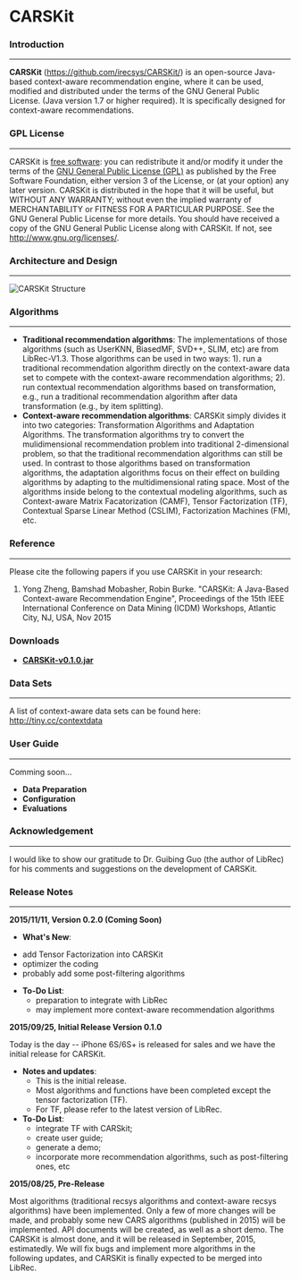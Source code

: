 # CARSKit

### Introduction
-------------------

**CARSKit** (https://github.com/irecsys/CARSKit/) is an open-source Java-based context-aware recommendation engine, where it can be used, modified and distributed under the terms of the GNU General Public License. (Java version 1.7 or higher required). It is specifically designed for context-aware recommendations. 


### GPL License
-------------------

CARSKit is [free software](http://www.gnu.org/philosophy/free-sw.html): you can redistribute it and/or modify it under the terms of the [GNU General Public License (GPL)](http://www.gnu.org/licenses/gpl.html) as published by the Free Software Foundation, either version 3 of the License, or (at your option) any later version. CARSKit is distributed in the hope that it will be useful, but WITHOUT ANY WARRANTY; without even the implied warranty of MERCHANTABILITY or FITNESS FOR A PARTICULAR PURPOSE. See the GNU General Public License for more details. You should have received a copy of the GNU General Public License along with CARSKit. If not, see http://www.gnu.org/licenses/.

### Architecture and Design
----------------------------

![CARSKit Structure](http://students.depaul.edu/~yzheng8/images/CARSKit_Design.png)

### Algorithms
---------------

* **Traditional recommendation algorithms**: The implementations of those algorithms (such as UserKNN, BiasedMF, SVD++, SLIM, etc) are from LibRec-V1.3. Those algorithms can be used in two ways: 1). run a traditional recommendation algorithm directly on the context-aware data set to compete with the context-aware recommendation algorithms; 2). run contextual recommendation algorithms based on transformation, e.g., run a traditional recommendation algorithm after data transformation (e.g., by item splitting).
* **Context-aware recommendation algorithms**: CARSKit simply divides it into two categories: Transformation Algorithms and Adaptation Algorithms. The transformation algorithms try to convert the mulidimensional recommendation problem into traditional 2-dimensional problem, so that the traditional recommendation algorithms can still be used. In contrast to those algorithms based on transformation algorithms, the adaptation algorithms focus on their effect on building algorithms by adapting to the multidimensional rating space. Most of the algorithms inside belong to the contextual modeling algorithms, such as Context-aware Matrix Facatorization (CAMF), Tensor Factorization (TF), Contextual Sparse Linear Method (CSLIM), Factorization Machines (FM), etc.

### Reference
-------------

Please cite the following papers if you use CARSKit in your research:

1. Yong Zheng, Bamshad Mobasher, Robin Burke. "CARSKit: A Java-Based Context-aware Recommendation Engine", Proceedings of the 15th IEEE International Conference on Data Mining (ICDM) Workshops, Atlantic City, NJ, USA, Nov 2015

### Downloads
* **[CARSKit-v0.1.0.jar](https://raw.githubusercontent.com/irecsys/CARSKit/master/jar/CARSKit-v0.1.0.jar)**

### Data Sets
--------------

A list of context-aware data sets can be found here: http://tiny.cc/contextdata <br/>

### User Guide
--------------

Comming soon...

 - **Data Preparation**
 - **Configuration**
 - **Evaluations**

### Acknowledgement
--------------------

I would like to show our gratitude to Dr. Guibing Guo (the author of LibRec) for his comments and suggestions on the development of CARSKit.

### Release Notes
------------------

**2015/11/11, Version 0.2.0 (Coming Soon)**
* **What's New**:
 - add Tensor Factorization into CARSKit
 - optimizer the coding
 - probably add some post-filtering algorithms
* **To-Do List**: 
  - preparation to integrate with LibRec
  - may implement more context-aware recommendation algorithms

**2015/09/25, Initial Release Version 0.1.0**

Today is the day -- iPhone 6S/6S+ is released for sales and we have the initial release for CARSKit.

* **Notes and updates**: 
  - This is the initial release. 
  - Most algorithms and functions have been completed except the tensor factorization (TF). 
  - For TF, please refer to the latest version of LibRec.
* **To-Do List**: 
  - integrate TF with CARSkit; 
  - create user guide; 
  - generate a demo; 
  - incorporate more recommendation algorithms, such as post-filtering ones, etc

**2015/08/25, Pre-Release**

Most algorithms (traditional recsys algorithms and context-aware recsys algorithms) have been implemented. Only a few of more changes will be made, and probably some new CARS algorithms (published in 2015) will be implemented. API documents will be created, as well as a short demo. The CARSKit is almost done, and it will be released in September, 2015, estimatedly. We will fix bugs and implement more algorithms in the following updates, and CARSKit is finally expected to be merged into LibRec.







